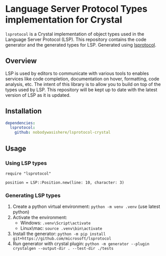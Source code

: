 # Language Server Protocol Types implementation for Crystal

`lsprotocol` is a Crystal implementation of object types used in the Language Server Protocol (LSP). This repository contains the code generator and the generated types for LSP.
Generated using [lsprotocol](https://github.com/microsoft/lsprotocol).

## Overview

LSP is used by editors to communicate with various tools to enables services like code completion, documentation on hover, formatting, code analysis, etc. The intent of this library is to allow you to build on top of the types used by LSP. This repository will be kept up to date with the latest version of LSP as it is updated.

## Installation

```yaml
dependencies:
  lsprotocol:
    github: nobodywasishere/lsprotocol-crystal
```

## Usage

### Using LSP types

```crystal
require "lsprotocol"

position = LSP::Position.new(line: 10, character: 3)
```

### Generating LSP types

1. Create a python virtual environment: `python -m venv .venv` (use latest python)
2. Activate the environment:
    * Windows: `.venv\Script\activate`
    * Linux\mac: `source .venv\bin\activate`
3. Install the generator: `python -m pip install git+https://github.com/microsoft/lsprotocol`
4. Run generator with crystal plugin: `python -m generator --plugin crystalgen --output-dir . --test-dir ./tests`